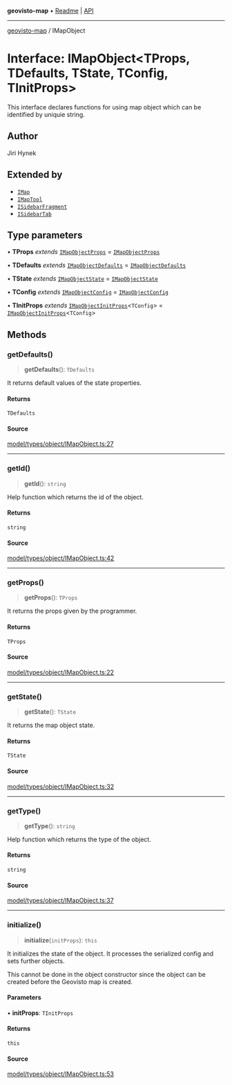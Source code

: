 **geovisto-map** • [Readme](../README.md) \| [API](../globals.md)

***

[geovisto-map](../README.md) / IMapObject

# Interface: IMapObject\<TProps, TDefaults, TState, TConfig, TInitProps\>

This interface declares functions for using map object which can be identified by uniquie string.

## Author

Jiri Hynek

## Extended by

- [`IMap`](IMap.md)
- [`IMapTool`](IMapTool.md)
- [`ISidebarFragment`](ISidebarFragment.md)
- [`ISidebarTab`](ISidebarTab.md)

## Type parameters

• **TProps** *extends* [`IMapObjectProps`](../type-aliases/IMapObjectProps.md) = [`IMapObjectProps`](../type-aliases/IMapObjectProps.md)

• **TDefaults** *extends* [`IMapObjectDefaults`](IMapObjectDefaults.md) = [`IMapObjectDefaults`](IMapObjectDefaults.md)

• **TState** *extends* [`IMapObjectState`](IMapObjectState.md) = [`IMapObjectState`](IMapObjectState.md)

• **TConfig** *extends* [`IMapObjectConfig`](../type-aliases/IMapObjectConfig.md) = [`IMapObjectConfig`](../type-aliases/IMapObjectConfig.md)

• **TInitProps** *extends* [`IMapObjectInitProps`](../type-aliases/IMapObjectInitProps.md)\<`TConfig`\> = [`IMapObjectInitProps`](../type-aliases/IMapObjectInitProps.md)\<`TConfig`\>

## Methods

### getDefaults()

> **getDefaults**(): `TDefaults`

It returns default values of the state properties.

#### Returns

`TDefaults`

#### Source

[model/types/object/IMapObject.ts:27](https://github.com/geovisto/geovisto-map/blob/5ee2cb5d45c19062fc8fc6beefa2848c076518b6/src/model/types/object/IMapObject.ts#L27)

***

### getId()

> **getId**(): `string`

Help function which returns the id of the object.

#### Returns

`string`

#### Source

[model/types/object/IMapObject.ts:42](https://github.com/geovisto/geovisto-map/blob/5ee2cb5d45c19062fc8fc6beefa2848c076518b6/src/model/types/object/IMapObject.ts#L42)

***

### getProps()

> **getProps**(): `TProps`

It returns the props given by the programmer.

#### Returns

`TProps`

#### Source

[model/types/object/IMapObject.ts:22](https://github.com/geovisto/geovisto-map/blob/5ee2cb5d45c19062fc8fc6beefa2848c076518b6/src/model/types/object/IMapObject.ts#L22)

***

### getState()

> **getState**(): `TState`

It returns the map object state.

#### Returns

`TState`

#### Source

[model/types/object/IMapObject.ts:32](https://github.com/geovisto/geovisto-map/blob/5ee2cb5d45c19062fc8fc6beefa2848c076518b6/src/model/types/object/IMapObject.ts#L32)

***

### getType()

> **getType**(): `string`

Help function which returns the type of the object.

#### Returns

`string`

#### Source

[model/types/object/IMapObject.ts:37](https://github.com/geovisto/geovisto-map/blob/5ee2cb5d45c19062fc8fc6beefa2848c076518b6/src/model/types/object/IMapObject.ts#L37)

***

### initialize()

> **initialize**(`initProps`): `this`

It initializes the state of the object.
It processes the serialized config and sets further objects.

This cannot be done in the object constructor
since the object can be created before the Geovisto map is created.

#### Parameters

• **initProps**: `TInitProps`

#### Returns

`this`

#### Source

[model/types/object/IMapObject.ts:53](https://github.com/geovisto/geovisto-map/blob/5ee2cb5d45c19062fc8fc6beefa2848c076518b6/src/model/types/object/IMapObject.ts#L53)

